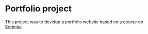# Portfolio project

This project was to develop a portfolio website based on a course on [Scrimba](https://scrimba.com/learn/frontend)
